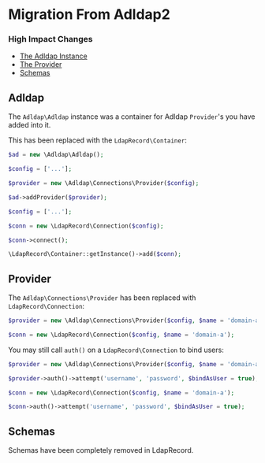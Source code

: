 #  Migration From Adldap2

### High Impact Changes

- [The Adldap Instance](#adldap)
- [The Provider](#provider)
- [Schemas](#schemas)

## Adldap

The `Adldap\Adldap` instance was a container for Adldap `Provider`'s you have added into it.

This has been replaced with the `LdapRecord\Container`:

```php
$ad = new \Adldap\Adldap();

$config = ['...'];

$provider = new \Adldap\Connections\Provider($config);

$ad->addProvider($provider);
```

```php
$config = ['...'];

$conn = new \LdapRecord\Connection($config);

$conn->connect();

\LdapRecord\Container::getInstance()->add($conn);
```

## Provider

The `Adldap\Connections\Provider` has been replaced with `LdapRecord\Connection`:

```php
$provider = new \Adldap\Connections\Provider($config, $name = 'domain-a');
```

```php
$conn = new \LdapRecord\Connection($config, $name = 'domain-a');
```

You may still call `auth()` on a `LdapRecord\Connection` to bind users:

```php
$provider = new \Adldap\Connections\Provider($config, $name = 'domain-a');

$provider->auth()->attempt('username', 'password', $bindAsUser = true);
```

```php
$conn = new \LdapRecord\Connection($config, $name = 'domain-a');

$conn->auth()->attempt('username', 'password', $bindAsUser = true);
```


## Schemas

Schemas have been completely removed in LdapRecord.